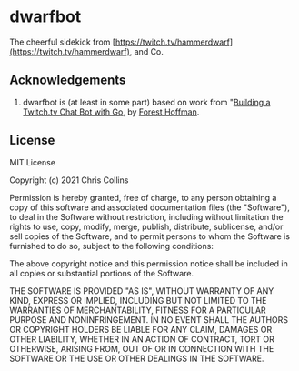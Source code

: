 # dwarfbot

The cheerful sidekick from [https://twitch.tv/hammerdwarf](https://twitch.tv/hammerdwarf), and Co.

## Acknowledgements

1. dwarfbot is (at least in some part) based on work from "[Building a Twitch.tv Chat Bot with
   Go](https://dev.to/foresthoffman/building-a-twitchtv-chat-bot-with-go---part-1-i3k), by [Forest
   Hoffman](https://github.com/foresthoffman).

## License

MIT License

Copyright (c) 2021 Chris Collins

Permission is hereby granted, free of charge, to any person obtaining a copy
of this software and associated documentation files (the "Software"), to deal
in the Software without restriction, including without limitation the rights
to use, copy, modify, merge, publish, distribute, sublicense, and/or sell
copies of the Software, and to permit persons to whom the Software is
furnished to do so, subject to the following conditions:

The above copyright notice and this permission notice shall be included in all
copies or substantial portions of the Software.

THE SOFTWARE IS PROVIDED "AS IS", WITHOUT WARRANTY OF ANY KIND, EXPRESS OR
IMPLIED, INCLUDING BUT NOT LIMITED TO THE WARRANTIES OF MERCHANTABILITY,
FITNESS FOR A PARTICULAR PURPOSE AND NONINFRINGEMENT. IN NO EVENT SHALL THE
AUTHORS OR COPYRIGHT HOLDERS BE LIABLE FOR ANY CLAIM, DAMAGES OR OTHER
LIABILITY, WHETHER IN AN ACTION OF CONTRACT, TORT OR OTHERWISE, ARISING FROM,
OUT OF OR IN CONNECTION WITH THE SOFTWARE OR THE USE OR OTHER DEALINGS IN THE
SOFTWARE.
